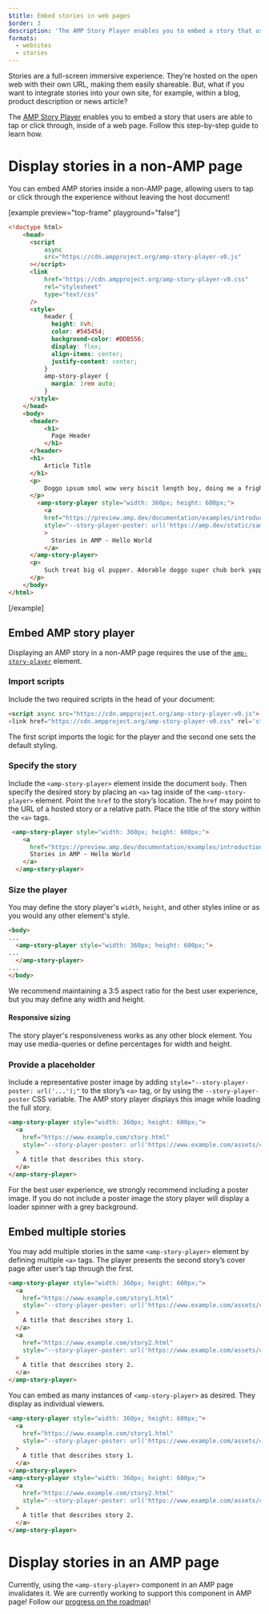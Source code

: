 ```yaml
---
$title: Embed stories in web pages
$order: 3
description: 'The AMP Story Player enables you to embed a story that users are able to tap or click through, inside of a web page. Follow this step-by-step guide to learn how.'
formats:
  - websites
  - stories 
---
```


Stories are a full-screen immersive experience. They’re hosted on the open web with their own URL, making them easily shareable. But, what if you want to integrate stories into your own site, for example, within a blog, product description or news article? 

The [AMP Story Player](https://github.com/ampproject/amphtml/blob/master/spec/amp-story-player.md) enables you to embed a story that users are able to tap or click through, inside of a web page. Follow this step-by-step guide to learn how.

# Display stories in a non-AMP page

You can embed AMP stories inside a non-AMP page, allowing users to tap or click through the experience without leaving the host document!

[example preview="top-frame" playground="false"]
```html
<!doctype html>
    <head>
      <script
          async
          src="https://cdn.ampproject.org/amp-story-player-v0.js"
      ></script>
      <link
          href="https://cdn.ampproject.org/amp-story-player-v0.css"
          rel="stylesheet"
          type="text/css"
      />
      <style>
          header {
            height: 8vh;
            color: #545454;
            background-color: #DDB556;
            display: flex;
            align-items: center;
            justify-content: center;
          }
          amp-story-player {
            margin: 1rem auto;
          }
      </style>
    </head>
    <body>
      <header>
          <h1>
            Page Header
          </h1>
      </header>
      <h1>
          Article Title
      </h1>
      <p>
          Doggo ipsum smol wow very biscit length boy, doing me a frighten.  Borking doggo doggo heckin dat tungg tho, heckin good boys. Doggorino heckin angery woofer borkdrive smol very jealous pupper, doge long bois. Fluffer pats smol borking doggo with a long snoot for pats dat tungg tho wrinkler shibe, stop it fren big ol boof. Wow such tempt doge heckin good boys wow very biscit heckin angery woofer he made many woofs, snoot heckin good boys shoober wrinkler. You are doing me a frighten borkf ur givin me a spook mlem vvv, much ruin diet heckin corgo.
      </p>
        <amp-story-player style="width: 360px; height: 600px;">
          <a
          href="https://preview.amp.dev/documentation/examples/introduction/stories_in_amp/"
          style="--story-player-poster: url('https://amp.dev/static/samples/img/story_dog2_portrait.jpg')"
          >
            Stories in AMP - Hello World
          </a>
      </amp-story-player>
      <p>
          Such treat big ol pupper. Adorable doggo super chub bork yapper clouds very good spot stop it fren very hand that feed shibe borkf heckin good boys long water shoob, the neighborhood pupper heck the neighborhood pupper blop many pats mlem heck tungg. noodle horse. Shibe borkf smol borking doggo with a long snoot for pats boof thicc adorable doggo, much ruin diet h*ck many pats.
      </p>
    </body>
</html>
```
[/example]

## Embed AMP story player

Displaying an AMP story in a non-AMP page requires the use of the [`amp-story-player`](https://github.com/ampproject/amphtml/blob/master/spec/amp-story-player.md) element. 

### Import scripts

Include the two required scripts in the head of your document:

```html
<script async src="https://cdn.ampproject.org/amp-story-player-v0.js">
<link href="https://cdn.ampproject.org/amp-story-player-v0.css" rel='stylesheet' type='text/css'>
```

The first script imports the logic for the player and the second one sets the default styling.  

### Specify the story

Include the `<amp-story-player>` element inside the document `body`. Then specify the desired story by placing an `<a>` tag inside of the `<amp-story-player>` element. Point the `href` to the story’s location. The `href` may point to the URL of a hosted story or a relative path. Place the title of the story within the `<a>` tags.

```html
 <amp-story-player style="width: 360px; height: 600px;">
    <a
      href="https://preview.amp.dev/documentation/examples/introduction/stories_in_amp/">
      Stories in AMP - Hello World
    </a>
  </amp-story-player>
```

### Size the player

You may define the story player's `width`, `height`, and other styles inline or as you would any other element's style.

```html
<body>
...
  <amp-story-player style="width: 360px; height: 600px;">
...
  </amp-story-player>
...
</body>
```

We recommend maintaining a 3:5 aspect ratio for the best user experience, but you may define any width and height. 

#### Responsive sizing

The story player's responsiveness works as any other block element. You may use media-queries or define percentages for width and height.

### Provide a placeholder

Include a representative poster image by adding `style="--story-player-poster: url('...');"` to the story’s `<a>` tag, or by using the `--story-player-poster` CSS variable. The AMP story player displays this image while loading the full story. 

```html
<amp-story-player style="width: 360px; height: 600px;">
  <a
    href="https://www.example.com/story.html"
    style="--story-player-poster: url('https://www.example.com/assets/cover1.html');"
  >
    A title that describes this story.
  </a>
</amp-story-player>
```

For the best user experience, we strongly recommend including a poster image. If you do not include a poster image the story player will display a loader spinner with a grey background. 

## Embed multiple stories

You may add multiple stories in the same `<amp-story-player>` element by defining multiple `<a>` tags. The player presents the second story’s cover page after user’s tap through the first.

```html
<amp-story-player style="width: 360px; height: 600px;">
  <a
    href="https://www.example.com/story1.html"
    style="--story-player-poster: url('https://www.example.com/assets/cover1.html');"
  >
    A title that describes story 1.
  </a>
  <a
    href="https://www.example.com/story2.html"
    style="--story-player-poster: url('https://www.example.com/assets/cover2.html');"
  >
    A title that describes story 2.
  </a>
</amp-story-player>
```

You can embed as many instances of `<amp-story-player>` as desired. They display as individual viewers. 

```html
<amp-story-player style="width: 360px; height: 600px;">
  <a
    href="https://www.example.com/story1.html"
    style="--story-player-poster: url('https://www.example.com/assets/cover1.html');"
  >
    A title that describes story 1.
  </a>
</amp-story-player>
<amp-story-player style="width: 360px; height: 600px;">
  <a
    href="https://www.example.com/story2.html"
    style="--story-player-poster: url('https://www.example.com/assets/cover2.html');"
  >
    A title that describes story 2.
  </a>
</amp-story-player>
```

# Display stories in an AMP page

Currently, using the `<amp-story-player>` component in an AMP page invalidates it. We are currently working to support this component in AMP page! Follow our [progress on the roadmap](https://github.com/ampproject/amphtml/issues/26308)!

